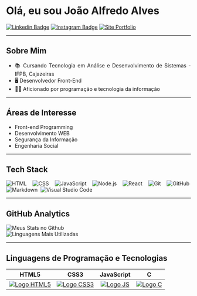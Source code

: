 <div align="justify">

# Olá, eu sou João Alfredo Alves

[![Linkedin Badge](https://img.shields.io/badge/LinkedIn-0077B5?style=for-the-badge&logo=linkedin&logoColor=white&link=https://www.linkedin.com/in/joaoalfredoalves/)](https://www.linkedin.com/in/joaoalfredoalves/)
[![Instagram Badge](https://img.shields.io/badge/Instagram-E4405F?style=for-the-badge&logo=instagram&logoColor=white&link=https://www.instagram.com/joao.alfredo.a)](https://www.instagram.com/joao.alfredo.a)
[![Site Portfolio](https://img.shields.io/badge/Site_Portfolio-100000?style=for-the-badge&logo=github&logoColor=white)](https://joaoalfredoalves.github.io/)

---

## Sobre Mim

-   📚 Cursando Tecnologia em Análise e Desenvolvimento de Sistemas - IFPB, Cajazeiras
-   🖥️ Desenvolvedor Front-End
-   👨‍💻 Aficionado por programação e tecnologia da informação

---

## Áreas de Interesse

-   Front-end Programming
-   Desenvolvimento WEB
-   Segurança da Informação
-   Engenharia Social

---

## Tech Stack

![HTML](https://img.shields.io/badge/-HTML-05122A?style=flat&logo=HTML5)&nbsp;
![CSS](https://img.shields.io/badge/-CSS-05122A?style=flat&logo=CSS3&logoColor=1572B6)&nbsp;
![JavaScript](https://img.shields.io/badge/-JavaScript-05122A?style=flat&logo=javascript)&nbsp;
![Node.js](https://img.shields.io/badge/-Node.js-05122A?style=flat&logo=node.js)&nbsp;
![React](https://img.shields.io/badge/-React-05122A?style=flat&logo=react)&nbsp;
![Git](https://img.shields.io/badge/-Git-05122A?style=flat&logo=git)&nbsp;
![GitHub](https://img.shields.io/badge/-GitHub-05122A?style=flat&logo=github)&nbsp;
![Markdown](https://img.shields.io/badge/-Markdown-05122A?style=flat&logo=markdown)&nbsp;
![Visual Studio Code](https://img.shields.io/badge/-Visual%20Studio%20Code-05122A?style=flat&logo=visual-studio-code&logoColor=007ACC)&nbsp;

---

## GitHub Analytics
  
<img width="530em" height="auto">![Meus Stats no Github](https://github-readme-stats.vercel.app/api?username=JoaoAlfredoAlves&theme=nightowl&show_icons=true&count_private=true&hide=stars)</img>
<img width="530em" height="auto">![Linguagens Mais Utilizadas](https://github-readme-stats.vercel.app/api/top-langs/?username=JoaoAlfredoAlves&layout=compact&theme=nightowl)</img>

---

## Linguagens de Programação e Tecnologias

| HTML5 | CSS3 | JavaScript | C |
| :-----: | :-----: | :-----: | :-----: |
[![Logo HTML5](https://img.shields.io/badge/HTML5-E34F26?style=for-the-badge&logo=html5&logoColor=white)](https://developer.mozilla.org/pt-BR/docs/Web/HTML) | [![Logo CSS3](https://img.shields.io/badge/CSS3-1572B6?style=for-the-badge&logo=css3&logoColor=white)](https://developer.mozilla.org/pt-BR/docs/Web/CSS) | [![Logo JS](https://img.shields.io/badge/JavaScript-323330?style=for-the-badge&logo=javascript&logoColor=F7DF1E)](https://developer.mozilla.org/pt-BR/docs/Web/JavaScript) | [![Logo C](https://img.shields.io/badge/C-00599C?style=for-the-badge&logo=c&logoColor=white)](https://docs.microsoft.com/pt-br/cpp/c-language/?view=msvc-170)

</div>
